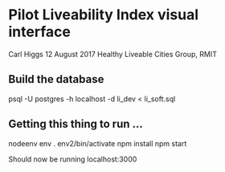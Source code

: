 # Pilot Liveability Index visual interface
 
Carl Higgs 12 August 2017
Healthy Liveable Cities Group, RMIT

## Build the database

psql -U postgres -h localhost -d li_dev < li_soft.sql

## Getting this thing to run ...

nodeenv env
. env2/bin/activate
npm install
npm start

Should now be running localhost:3000
